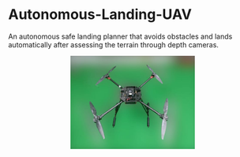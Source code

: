 # Autonomous-Landing-UAV

An autonomous safe landing planner that avoids obstacles and lands automatically after assessing the terrain through depth cameras.


<p align="center">
  <img src="https://github.com/manoharbhat/Autonomous-Landing-UAV/blob/master/drone.jpg" width=50% height=50%>
</p> 
